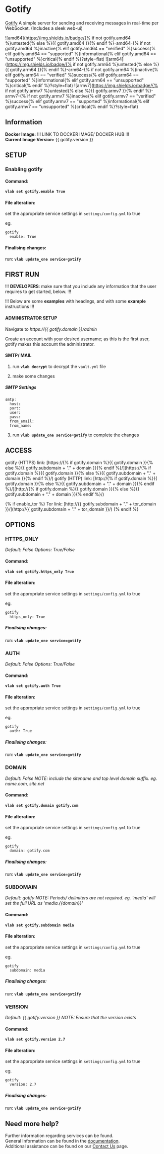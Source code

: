 # Gotify

[Gotify](https://github.com/gotify/server) A simple server for sending and receiving messages in real-time per WebSocket. (Includes a sleek web-ui)

![amd64](https://img.shields.io/badge/{% if not gotify.amd64 %}untested{% else %}{{ gotify.amd64 }}{% endif %}-amd64-{% if not gotify.amd64 %}inactive{% elif gotify.amd64 == "verified" %}success{% elif gotify.amd64 == "supported" %}informational{% elif gotify.amd64 == "unsupported" %}critical{% endif %}?style=flat)
![arm64](https://img.shields.io/badge/{% if not gotify.arm64 %}untested{% else %}{{ gotify.arm64 }}{% endif %}-arm64-{% if not gotify.arm64 %}inactive{% elif gotify.arm64 == "verified" %}success{% elif gotify.arm64 == "supported" %}informational{% elif gotify.arm64 == "unsupported" %}critical{% endif %}?style=flat)
![armv7](https://img.shields.io/badge/{% if not gotify.armv7 %}untested{% else %}{{ gotify.armv7 }}{% endif %}-armv7-{% if not gotify.armv7 %}inactive{% elif gotify.armv7 == "verified" %}success{% elif gotify.armv7 == "supported" %}informational{% elif gotify.armv7 == "unsupported" %}critical{% endif %}?style=flat)

## Information


**Docker Image:** !!! LINK TO DOCKER IMAGE/ DOCKER HUB !!!  
**Current Image Version:** {{ gotify.version }}

## SETUP

### Enabling gotify

#### Command:

**`vlab set gotify.enable True`**

#### File alteration:

set the appropriate service settings in `settings/config.yml` to true

eg.
```
gotify
  enable: True
```

#### Finalising changes:

run: **`vlab update_one service=gotify`**

## FIRST RUN

!!! **DEVELOPERS**: make sure that you include any information that the user requires to get started, below. !!!

!!! Below are some **examples** with headings, and with some **example** instructions !!!

#### ADMINISTRATOR SETUP

Navigate to *https://{{ gotify.domain }}/admin*

Create an account with your desired username; as this is the first user, gotify makes this account the administrator.

#### SMTP/ MAIL

1. run **`vlab decrypt`** to decrypt the `vault.yml` file

2. make some changes


##### SMTP Settings
```
smtp:
  host:
  port:
  user:
  pass:
  from_email:
  from_name:
```

3. run **`vlab update_one service=gotify`** to complete the changes


## ACCESS

gotify (HTTPS) link: [https://{% if gotify.domain %}{{ gotify.domain }}{% else %}{{ gotify.subdomain + "." + domain }}{% endif %}/](https://{% if gotify.domain %}{{ gotify.domain }}{% else %}{{ gotify.subdomain + "." + domain }}{% endif %}/)
gotify (HTTP) link: [http://{% if gotify.domain %}{{ gotify.domain }}{% else %}{{ gotify.subdomain + "." + domain }}{% endif %}/](http://{% if gotify.domain %}{{ gotify.domain }}{% else %}{{ gotify.subdomain + "." + domain }}{% endif %}/)

{% if enable_tor %}
Tor link: [http://{{ gotify.subdomain + "." + tor_domain }}/](http://{{ gotify.subdomain + "." + tor_domain }}/)
{% endif %}

## OPTIONS

### HTTPS_ONLY
*Default: False*
*Options: True/False*

#### Command:

**`vlab set gotify.https_only True`**

#### File alteration:

set the appropriate service settings in `settings/config.yml` to true

eg.
```
gotify
  https_only: True
```

##### Finalising changes:

run: **`vlab update_one service=gotify`**

### AUTH
*Default: False*
*Options: True/False*

#### Command:

**`vlab set gotify.auth True`**

#### File alteration:

set the appropriate service settings in `settings/config.yml` to true

eg.
```
gotify
  auth: True
```

##### Finalising changes:

run: **`vlab update_one service=gotify`**

### DOMAIN
*Default: False*
*NOTE: include the sitename and top level domain suffix. eg. name.com, site.net*

#### Command:

**`vlab set gotify.domain gotify.com`**

#### File alteration:

set the appropriate service settings in `settings/config.yml` to true

eg.
```
gotify
  domain: gotify.com
```

##### Finalising changes:

run: **`vlab update_one service=gotify`**

### SUBDOMAIN
*Default: gotify*
*NOTE: Periods/ delimiters are not required. eg. 'media' will set the full URL as 'media.{{domain}}'*

#### Command:

**`vlab set gotify.subdomain media`**

#### File alteration:

set the appropriate service settings in `settings/config.yml` to true

eg.
```
gotify
  subdomain: media
```

##### Finalising changes:

run: **`vlab update_one service=gotify`**

### VERSION
*Default: {{  gotify.version  }}*
*NOTE: Ensure that the version exists*

#### Command:

**`vlab set gotify.version 2.7`**

#### File alteration:

set the appropriate service settings in `settings/config.yml` to true

eg.
```
gotify
  version: 2.7
```

##### Finalising changes:

run: **`vlab update_one service=gotify`**

## Need more help?
Further information regarding services can be found. \
General Information can be found in the [documentation](https://docs.vivumlab.com). \
Additional assistance can be found on our [Contact Us](https://docs.vivumlab.com/Contact-us) page.
